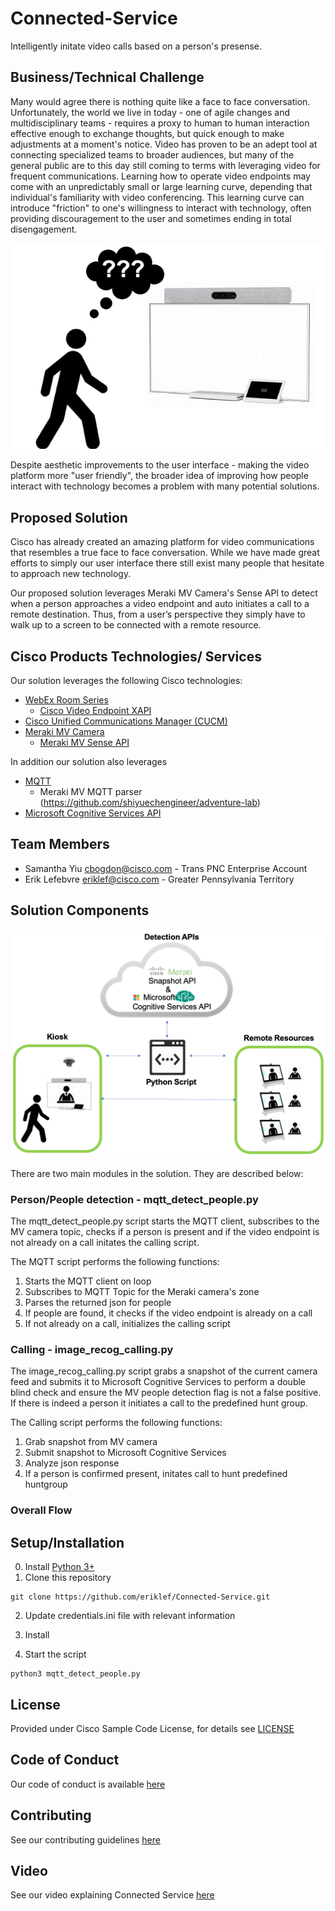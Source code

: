 # Connected-Service

Intelligently initate video calls based on a person's presense.


## Business/Technical Challenge

Many would agree there is nothing quite like a face to face conversation. Unfortunately, the world we live in today - one of agile changes and multidisciplinary teams - requires a proxy to human to human interaction effective enough to exchange thoughts, but quick enough to make adjustments at a moment's notice.  Video has proven to be an adept tool at connecting specialized teams to broader audiences, but many of the general public are to this day still coming to terms with leveraging video for frequent communications. Learning how to operate video endpoints may come with an unpredictably small or large learning curve, depending that individual's familiarity with video conferencing. This learning curve can introduce "friction" to one's willingness to interact with technology, often providing discouragement to the user and sometimes ending in total disengagement.

![Questioning](img/questioning.png)

Despite aesthetic improvements to the user interface - making the video platform more "user friendly", the broader idea of improving how people interact with technology becomes a problem with many potential solutions.

## Proposed Solution

Cisco has already created an amazing platform for video communications that resembles a true face to face conversation. While we have made great efforts to simply our user interface there still exist many people that hesitate to approach new technology. 

Our proposed solution leverages Meraki MV Camera's Sense API to detect when a person approaches a video endpoint and auto initiates a call to a remote destination. Thus, from a user’s perspective they simply have to walk up to a screen to be connected with a remote resource.


## Cisco Products Technologies/ Services

Our solution leverages the following Cisco technologies:

*  [WebEx Room Series](https://www.cisco.com/c/en/us/products/collaboration-endpoints/webex-room-series/index.html)
	*  [Cisco Video Endpoint XAPI](https://www.cisco.com/c/dam/en/us/td/docs/telepresence/endpoint/)
* [Cisco Unified Communications Manager (CUCM)](https://www.cisco.com/c/en_ca/products/unified-communications/unified-communications-manager-callmanager/index.html)
*  [Meraki MV Camera](https://meraki.cisco.com/products/security-cameras)
	*  [Meraki MV Sense API](https://developer.cisco.com/meraki/mv-sense/)

In addition our solution also leverages
*  [MQTT](https://developer.cisco.com/meraki/mv-sense/#!mqtt)
	* Meraki MV MQTT parser (https://github.com/shiyuechengineer/adventure-lab)
*  [Microsoft Cognitive Services API](https://azure.microsoft.com/en-ca/services/cognitive-services/)


## Team Members

* Samantha Yiu <cbogdon@cisco.com> - Trans PNC Enterprise Account
* Erik Lefebvre <eriklef@cisco.com> - Greater Pennsylvania Territory


## Solution Components

![Architecture](img/architecture.png)

There are two main modules in the solution. They are described below:

### Person/People detection - mqtt_detect_people.py
The mqtt_detect_people.py script starts the MQTT client, subscribes to the MV camera topic, checks if a person is present and if the video endpoint is not already on a call initates the calling script. 

The MQTT script performs the following functions:
1. Starts the MQTT client on loop
2. Subscribes to MQTT Topic for the Meraki camera's zone
3. Parses the returned json for people
4. If people are found, it checks if the video endpoint is already on a call
5. If not already on a call, initializes the calling script

### Calling - image_recog_calling.py
The image_recog_calling.py script grabs a snapshot of the current camera feed and submits it to Microsoft Cognitive Services to perform a double blind check and ensure the MV people detection flag is not a false positive. If there is indeed a person it initiates a call to the predefined hunt group.

The Calling script performs the following functions:
1. Grab snapshot from MV camera
2. Submit snapshot to Microsoft Cognitive Services 
3. Analyze json response
4. If a person is confirmed present, initates call to hunt predefined huntgroup


### Overall Flow

## Setup/Installation

0. Install [Python 3+](https://www.python.org/downloads/)
1. Clone this repository
```
git clone https://github.com/eriklef/Connected-Service.git
```
2. Update credentials.ini file with relevant information
3. Install 

5. Start the script
```
python3 mqtt_detect_people.py
```

## License

Provided under Cisco Sample Code License, for details see [LICENSE](./LICENSE.md)

## Code of Conduct

Our code of conduct is available [here](./CODE_OF_CONDUCT.md)

## Contributing

See our contributing guidelines [here](./CONTRIBUTING.md)

## Video

See our video explaining Connected Service [here](https://www.youtube.com/watch?v=UZ_nbT0ww0I)
